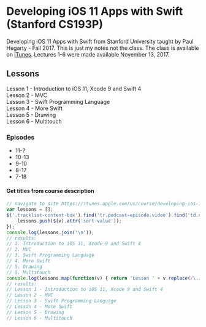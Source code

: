 # Developing iOS 11 Apps with Swift (Stanford CS193P)

Developing iOS 11 Apps with Swift from Stanford University taught by Paul Hegarty - Fall 2017. This is just my notes not the class. The class is available on [iTunes](https://itunes.apple.com/us/course/developing-ios-11-apps-with-swift/id1309275316). Lectures 1-6 were made available November 13, 2017.

## Lessons
Lesson 1 - Introduction to iOS 11, Xcode 9 and Swift 4  
Lesson 2 - MVC  
Lesson 3 - Swift Programming Language  
Lesson 4 - More Swift  
Lesson 5 - Drawing  
Lesson 6 - Multitouch  

### Episodes
- 11-?
- 10-13
- 9-10
- 8-17
- 7-18

#### Get titles from course description
```javascript
// navigate to site https://itunes.apple.com/us/course/developing-ios-11-apps-with-swift/id1309275316
var lessons = [];
$('.tracklist-content-box').find('tr.podcast-episode.video').find('td.name').each(function(k,v) { 
    lessons.push($(v).attr('sort-value')); 
});
console.log(lessons.join('\n'));
// results:
// 1. Introduction to iOS 11, Xcode 9 and Swift 4
// 2. MVC
// 3. Swift Programming Language
// 4. More Swift
// 5. Drawing
// 6. Multitouch
console.log(lessons.map(function(v) { return 'Lesson ' + v.replace(/\./,' -'); }).join('\n'));
// results:
// Lesson 1 - Introduction to iOS 11, Xcode 9 and Swift 4
// Lesson 2 - MVC
// Lesson 3 - Swift Programming Language
// Lesson 4 - More Swift
// Lesson 5 - Drawing
// Lesson 6 - Multitouch
```